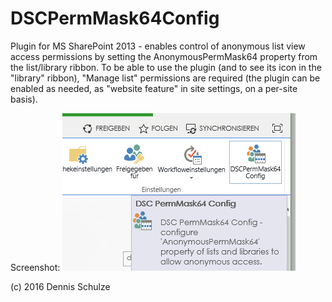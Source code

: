 # DSCPermMask64Config

Plugin for MS SharePoint 2013 - enables control of anonymous list view access permissions by setting the AnonymousPermMask64 property from the list/library ribbon. To be able to use the plugin (and to see its icon in the "library" ribbon), "Manage list" permissions are required (the plugin can be enabled as needed, as "website feature" in site settings, on a per-site basis).

Screenshot:
![Start screen](https://raw.githubusercontent.com/DennisSc/DSCPermMask64Config/master/permmaskscnshot.png "Screenshot")

(c) 2016 Dennis Schulze
